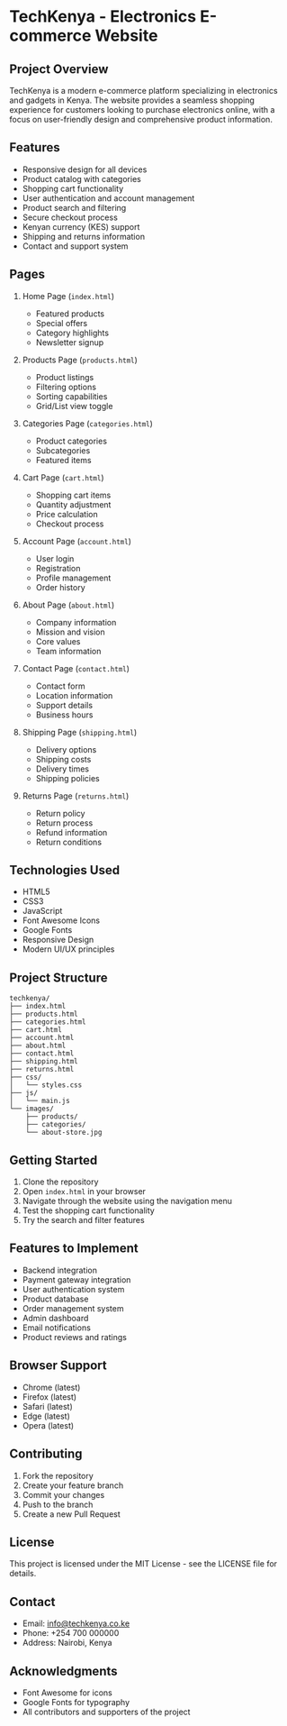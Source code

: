 # TechKenya - Electronics E-commerce Website

## Project Overview
TechKenya is a modern e-commerce platform specializing in electronics and gadgets in Kenya. The website provides a seamless shopping experience for customers looking to purchase electronics online, with a focus on user-friendly design and comprehensive product information.

## Features
- Responsive design for all devices
- Product catalog with categories
- Shopping cart functionality
- User authentication and account management
- Product search and filtering
- Secure checkout process
- Kenyan currency (KES) support
- Shipping and returns information
- Contact and support system

## Pages
1. Home Page (`index.html`)
   - Featured products
   - Special offers
   - Category highlights
   - Newsletter signup

2. Products Page (`products.html`)
   - Product listings
   - Filtering options
   - Sorting capabilities
   - Grid/List view toggle

3. Categories Page (`categories.html`)
   - Product categories
   - Subcategories
   - Featured items

4. Cart Page (`cart.html`)
   - Shopping cart items
   - Quantity adjustment
   - Price calculation
   - Checkout process

5. Account Page (`account.html`)
   - User login
   - Registration
   - Profile management
   - Order history

6. About Page (`about.html`)
   - Company information
   - Mission and vision
   - Core values
   - Team information

7. Contact Page (`contact.html`)
   - Contact form
   - Location information
   - Support details
   - Business hours

8. Shipping Page (`shipping.html`)
   - Delivery options
   - Shipping costs
   - Delivery times
   - Shipping policies

9. Returns Page (`returns.html`)
   - Return policy
   - Return process
   - Refund information
   - Return conditions

## Technologies Used
- HTML5
- CSS3
- JavaScript
- Font Awesome Icons
- Google Fonts
- Responsive Design
- Modern UI/UX principles

## Project Structure
```
techkenya/
├── index.html
├── products.html
├── categories.html
├── cart.html
├── account.html
├── about.html
├── contact.html
├── shipping.html
├── returns.html
├── css/
│   └── styles.css
├── js/
│   └── main.js
└── images/
    ├── products/
    ├── categories/
    └── about-store.jpg
```

## Getting Started
1. Clone the repository
2. Open `index.html` in your browser
3. Navigate through the website using the navigation menu
4. Test the shopping cart functionality
5. Try the search and filter features

## Features to Implement
- Backend integration
- Payment gateway integration
- User authentication system
- Product database
- Order management system
- Admin dashboard
- Email notifications
- Product reviews and ratings

## Browser Support
- Chrome (latest)
- Firefox (latest)
- Safari (latest)
- Edge (latest)
- Opera (latest)

## Contributing
1. Fork the repository
2. Create your feature branch
3. Commit your changes
4. Push to the branch
5. Create a new Pull Request

## License
This project is licensed under the MIT License - see the LICENSE file for details.

## Contact
- Email: info@techkenya.co.ke
- Phone: +254 700 000000
- Address: Nairobi, Kenya

## Acknowledgments
- Font Awesome for icons
- Google Fonts for typography
- All contributors and supporters of the project
